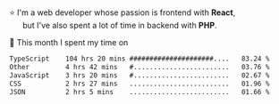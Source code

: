 ⭐ I'm a web developer whose passion is frontend with <b>React</b>,<br/>
&nbsp; &nbsp; &nbsp; but I've also spent a lot of time in backend with <b>PHP</b>.

📅 This month I spent my time on

<!--START_SECTION:waka-->

```txt
TypeScript    104 hrs 20 mins #####################....   83.24 %
Other         4 hrs 42 mins   #........................   03.76 %
JavaScript    3 hrs 20 mins   #........................   02.67 %
CSS           2 hrs 27 mins   .........................   01.96 %
JSON          2 hrs 5 mins    .........................   01.66 %
```

<!--END_SECTION:waka-->
